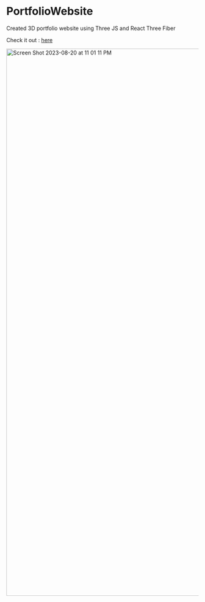 # PortfolioWebsite
Created 3D portfolio website using Three JS and React Three Fiber

Check it out : [here](https://shivangeenagarportfoliowebsite.netlify.app/)

<img width="1431" alt="Screen Shot 2023-08-20 at 11 01 11 PM" src="https://github.com/ShivangeeNagar/PortfolioWebsite/assets/90488975/f39617b7-ba29-489c-ab58-408b969cc39d">

